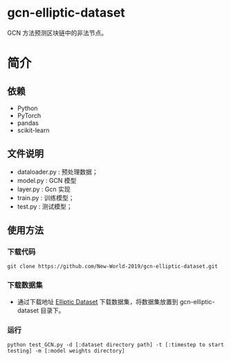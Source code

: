 # gcn-elliptic-dataset
GCN 方法预测区块链中的非法节点。

# 简介
## 依赖
- Python
- PyTorch
- pandas
- scikit-learn

## 文件说明
- dataloader.py : 预处理数据；
- model.py : GCN 模型
- layer.py : Gcn 实现
- train.py : 训练模型；
- test.py : 测试模型；

## 使用方法
### 下载代码
```
git clone https://github.com/New-World-2019/gcn-elliptic-dataset.git
```
### 下载数据集
- 通过下载地址 [Elliptic Dataset](https://www.kaggle.com/ellipticco/elliptic-data-set#elliptic_bitcoin_dataset.zip) 下载数据集，将数据集放置到 gcn-elliptic-dataset 目录下。
### 运行
```
python test_GCN.py -d [:dataset directory path] -t [:timestep to start testing] -m [:model weights directory]
```
